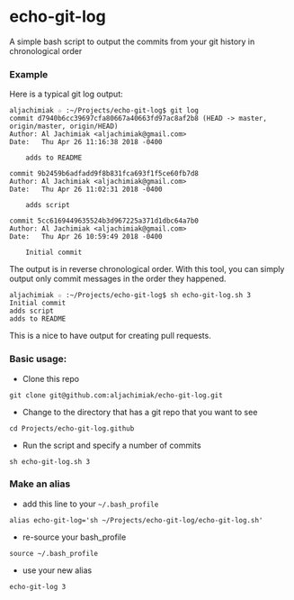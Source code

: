 # echo-git-log
A simple bash script to output the commits from your git history in chronological order

### Example

Here is a typical git log output:
```
aljachimiak ☆ :~/Projects/echo-git-log$ git log
commit d7940b6cc39697cfa80667a40663fd97ac8af2b8 (HEAD -> master, origin/master, origin/HEAD)
Author: Al Jachimiak <aljachimiak@gmail.com>
Date:   Thu Apr 26 11:16:38 2018 -0400

    adds to README

commit 9b2459b6adfadd9f8b831fca693f1f5ce60fb7d8
Author: Al Jachimiak <aljachimiak@gmail.com>
Date:   Thu Apr 26 11:02:31 2018 -0400

    adds script

commit 5cc6169449635524b3d967225a371d1dbc64a7b0
Author: Al Jachimiak <aljachimiak@gmail.com>
Date:   Thu Apr 26 10:59:49 2018 -0400

    Initial commit
```

The output is in reverse chronological order. With this tool, you can simply output only commit messages in the order they happened.
```
aljachimiak ☆ :~/Projects/echo-git-log$ sh echo-git-log.sh 3
Initial commit
adds script
adds to README
```

This is a nice to have output for creating pull requests.


### Basic usage:
- Clone this repo
```
git clone git@github.com:aljachimiak/echo-git-log.git
```
- Change to the directory that has a git repo that you want to see
```
cd Projects/echo-git-log.github
```

- Run the script and specify a number of commits
```
sh echo-git-log.sh 3
```

### Make an alias
- add this line to your `~/.bash_profile`
```
alias echo-git-log='sh ~/Projects/echo-git-log/echo-git-log.sh'
```
- re-source your bash_profile
```
source ~/.bash_profile
```
- use your new alias
```
echo-git-log 3
```
